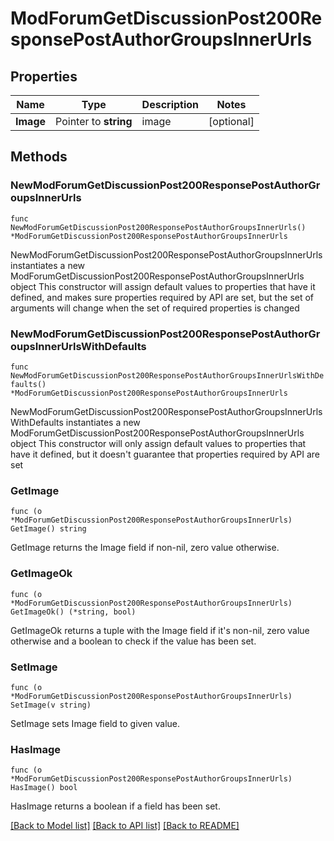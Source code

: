 # ModForumGetDiscussionPost200ResponsePostAuthorGroupsInnerUrls

## Properties

Name | Type | Description | Notes
------------ | ------------- | ------------- | -------------
**Image** | Pointer to **string** | image | [optional] 

## Methods

### NewModForumGetDiscussionPost200ResponsePostAuthorGroupsInnerUrls

`func NewModForumGetDiscussionPost200ResponsePostAuthorGroupsInnerUrls() *ModForumGetDiscussionPost200ResponsePostAuthorGroupsInnerUrls`

NewModForumGetDiscussionPost200ResponsePostAuthorGroupsInnerUrls instantiates a new ModForumGetDiscussionPost200ResponsePostAuthorGroupsInnerUrls object
This constructor will assign default values to properties that have it defined,
and makes sure properties required by API are set, but the set of arguments
will change when the set of required properties is changed

### NewModForumGetDiscussionPost200ResponsePostAuthorGroupsInnerUrlsWithDefaults

`func NewModForumGetDiscussionPost200ResponsePostAuthorGroupsInnerUrlsWithDefaults() *ModForumGetDiscussionPost200ResponsePostAuthorGroupsInnerUrls`

NewModForumGetDiscussionPost200ResponsePostAuthorGroupsInnerUrlsWithDefaults instantiates a new ModForumGetDiscussionPost200ResponsePostAuthorGroupsInnerUrls object
This constructor will only assign default values to properties that have it defined,
but it doesn't guarantee that properties required by API are set

### GetImage

`func (o *ModForumGetDiscussionPost200ResponsePostAuthorGroupsInnerUrls) GetImage() string`

GetImage returns the Image field if non-nil, zero value otherwise.

### GetImageOk

`func (o *ModForumGetDiscussionPost200ResponsePostAuthorGroupsInnerUrls) GetImageOk() (*string, bool)`

GetImageOk returns a tuple with the Image field if it's non-nil, zero value otherwise
and a boolean to check if the value has been set.

### SetImage

`func (o *ModForumGetDiscussionPost200ResponsePostAuthorGroupsInnerUrls) SetImage(v string)`

SetImage sets Image field to given value.

### HasImage

`func (o *ModForumGetDiscussionPost200ResponsePostAuthorGroupsInnerUrls) HasImage() bool`

HasImage returns a boolean if a field has been set.


[[Back to Model list]](../README.md#documentation-for-models) [[Back to API list]](../README.md#documentation-for-api-endpoints) [[Back to README]](../README.md)


